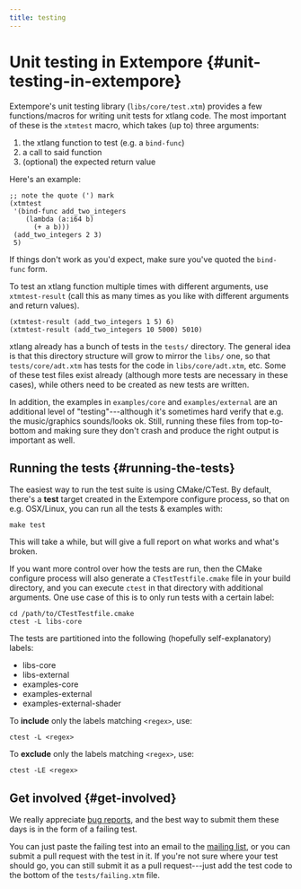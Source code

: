 ```yaml
---
title: testing
---
```


Unit testing in Extempore {#unit-testing-in-extempore}
=========================

Extempore's unit testing library (`libs/core/test.xtm`) provides a few
functions/macros for writing unit tests for xtlang code. The most
important of these is the `xtmtest` macro, which takes (up to) three
arguments:

1.  the xtlang function to test (e.g. a `bind-func`)
2.  a call to said function
3.  (optional) the expected return value

Here's an example:

~~~~ sourceCode
;; note the quote (') mark
(xtmtest
 '(bind-func add_two_integers
    (lambda (a:i64 b)
      (+ a b)))
 (add_two_integers 2 3)
 5)
~~~~

If things don't work as you'd expect, make sure you've quoted the
`bind-func` form.

To test an xtlang function multiple times with different arguments, use
`xtmtest-result` (call this as many times as you like with different
arguments and return values).

~~~~ sourceCode
(xtmtest-result (add_two_integers 1 5) 6)
(xtmtest-result (add_two_integers 10 5000) 5010)
~~~~

xtlang already has a bunch of tests in the `tests/` directory. The
general idea is that this directory structure will grow to mirror the
`libs/` one, so that `tests/core/adt.xtm` has tests for the code in
`libs/core/adt.xtm`, etc. Some of these test files exist already
(although more tests are necessary in these cases), while others need to
be created as new tests are written.

In addition, the examples in `examples/core` and `examples/external` are
an additional level of "testing"---although it's sometimes hard verify
that e.g. the music/graphics sounds/looks ok. Still, running these files
from top-to-bottom and making sure they don't crash and produce the
right output is important as well.

Running the tests {#running-the-tests}
-----------------

The easiest way to run the test suite is using CMake/CTest. By default,
there's a **test** target created in the Extempore configure process, so
that on e.g. OSX/Linux, you can run all the tests & examples with:

    make test

This will take a while, but will give a full report on what works and
what's broken.

If you want more control over how the tests are run, then the CMake
configure process will also generate a `CTestTestfile.cmake` file in
your build directory, and you can execute `ctest` in that directory with
additional arguments. One use case of this is to only run tests with a
certain label:

    cd /path/to/CTestTestfile.cmake
    ctest -L libs-core

The tests are partitioned into the following (hopefully
self-explanatory) labels:

-   libs-core
-   libs-external
-   examples-core
-   examples-external
-   examples-external-shader

To **include** only the labels matching `<regex>`, use:

    ctest -L <regex>

To **exclude** only the labels matching `<regex>`, use:

    ctest -LE <regex>

Get involved {#get-involved}
------------

We really appreciate [bug
reports](https://github.com/digego/extempore/issues), and the best way
to submit them these days is in the form of a failing test.

You can just paste the failing test into an email to the [mailing
list](mailto:extemporelang@googlegroups.com), or you can submit a pull
request with the test in it. If you're not sure where your test should
go, you can still submit it as a pull request---just add the test code
to the bottom of the `tests/failing.xtm` file.
